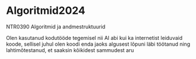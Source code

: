 # Algoritmid2024
NTR0390 Algoritmid ja andmestruktuurid

Olen kasutanud kodutööde tegemisel nii AI abi kui ka internetist leiduvaid koode, sellisel juhul
olen koodi enda jaoks algusest lõpuni läbi töötanud ning lahtimõtestanud, et saaksin kõikidest sammudest aru